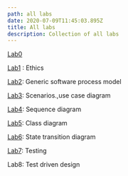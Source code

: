 ```yaml
---
path: all labs
date: 2020-07-09T11:45:03.895Z
title: All labs
description: Collection of all labs
---
```

[Lab0](https://drive.google.com/file/d/19PypaXq3aceOpM2JB6VgcgIq_PFbmRom/view?usp=sharing)

[Lab1](https://drive.google.com/file/d/1HGeairHZTqygwe-KDXUTkWCbYgLdS4R9/view?usp=sharing) : Ethics

[Lab2](https://drive.google.com/file/d/1d5fkOGbPXfsye06JsJb2orA7KlJ1jMYn/view?usp=sharing): Generic software process model

[Lab3](https://drive.google.com/file/d/1l7KP-e-fYGdpqUdT0Hop1Ix_WggsUAgc/view?usp=sharing): Scenarios.,use case diagram

[Lab4](https://drive.google.com/file/d/18pamuxryeJ3B2Gxymbprf3k744PzLs-8/view?usp=sharing): Sequence diagram

[Lab5](https://drive.google.com/file/d/1b0DoHNrQVF64YRIWz6L38wYhw8gViBTY/view?usp=sharing): Class diagram

[Lab6](https://drive.google.com/file/d/1Fv7hqj9wlMlBk_BpnEv0-nTtmfzyWstl/view?usp=sharing): State transition diagram

[Lab7](https://drive.google.com/file/d/1uMpEiMBYKftd0OuuEN70mI4AUjWNjfJl/view?usp=sharing): Testing

Lab8: Test driven design
